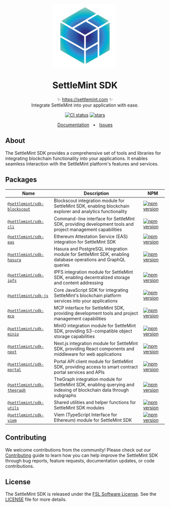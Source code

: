 <p align="center">
  <img src="https://github.com/settlemint/sdk/blob/main/logo.svg" width="200px" align="center" alt="SettleMint logo" />
  <h1 align="center">SettleMint SDK</h1>
  <p align="center">
    ✨ <a href="https://settlemint.com">https://settlemint.com</a> ✨
    <br/>
    Integrate SettleMint into your application with ease.
  </p>
</p>

<p align="center">
<a href="https://github.com/settlemint/sdk/actions?query=branch%3Amain"><img src="https://github.com/settlemint/sdk/actions/workflows/build.yml/badge.svg?event=push&branch=main" alt="CI status" /></a>
<a href="https://github.com/settlemint/sdk" rel="nofollow"><img src="https://img.shields.io/github/stars/settlemint/sdk" alt="stars"></a>
</p>

<div align="center">
  <a href="https://console.settlemint.com/documentation">Documentation</a>
  <span>&nbsp;&nbsp;•&nbsp;&nbsp;</span>
  <a href="https://github.com/settlemint/sdk/issues">Issues</a>
  <br />
</div>

## About

The SettleMint SDK provides a comprehensive set of tools and libraries for integrating blockchain functionality into your applications.
It enables seamless interaction with the SettleMint platform's features and services.

## Packages

| Name | Description | NPM |
|---------|-------------|---------|
| [`@settlemint/sdk-blockscout`](sdk/blockscout) | Blockscout integration module for SettleMint SDK, enabling blockchain explorer and analytics functionality | [![npm version](https://img.shields.io/npm/v/@settlemint/sdk-blockscout)](https://www.npmjs.com/package/@settlemint/sdk-blockscout) |
| [`@settlemint/sdk-cli`](sdk/cli) | Command-line interface for SettleMint SDK, providing development tools and project management capabilities | [![npm version](https://img.shields.io/npm/v/@settlemint/sdk-cli)](https://www.npmjs.com/package/@settlemint/sdk-cli) |
| [`@settlemint/sdk-eas`](sdk/eas) | Ethereum Attestation Service (EAS) integration for SettleMint SDK | [![npm version](https://img.shields.io/npm/v/@settlemint/sdk-eas)](https://www.npmjs.com/package/@settlemint/sdk-eas) |
| [`@settlemint/sdk-hasura`](sdk/hasura) | Hasura and PostgreSQL integration module for SettleMint SDK, enabling database operations and GraphQL queries | [![npm version](https://img.shields.io/npm/v/@settlemint/sdk-hasura)](https://www.npmjs.com/package/@settlemint/sdk-hasura) |
| [`@settlemint/sdk-ipfs`](sdk/ipfs) | IPFS integration module for SettleMint SDK, enabling decentralized storage and content addressing | [![npm version](https://img.shields.io/npm/v/@settlemint/sdk-ipfs)](https://www.npmjs.com/package/@settlemint/sdk-ipfs) |
| [`@settlemint/sdk-js`](sdk/js) | Core JavaScript SDK for integrating SettleMint's blockchain platform services into your applications | [![npm version](https://img.shields.io/npm/v/@settlemint/sdk-js)](https://www.npmjs.com/package/@settlemint/sdk-js) |
| [`@settlemint/sdk-mcp`](sdk/mcp) | MCP interface for SettleMint SDK, providing development tools and project management capabilities | [![npm version](https://img.shields.io/npm/v/@settlemint/sdk-mcp)](https://www.npmjs.com/package/@settlemint/sdk-mcp) |
| [`@settlemint/sdk-minio`](sdk/minio) | MinIO integration module for SettleMint SDK, providing S3-compatible object storage capabilities | [![npm version](https://img.shields.io/npm/v/@settlemint/sdk-minio)](https://www.npmjs.com/package/@settlemint/sdk-minio) |
| [`@settlemint/sdk-next`](sdk/next) | Next.js integration module for SettleMint SDK, providing React components and middleware for web applications | [![npm version](https://img.shields.io/npm/v/@settlemint/sdk-next)](https://www.npmjs.com/package/@settlemint/sdk-next) |
| [`@settlemint/sdk-portal`](sdk/portal) | Portal API client module for SettleMint SDK, providing access to smart contract portal services and APIs | [![npm version](https://img.shields.io/npm/v/@settlemint/sdk-portal)](https://www.npmjs.com/package/@settlemint/sdk-portal) |
| [`@settlemint/sdk-thegraph`](sdk/thegraph) | TheGraph integration module for SettleMint SDK, enabling querying and indexing of blockchain data through subgraphs | [![npm version](https://img.shields.io/npm/v/@settlemint/sdk-thegraph)](https://www.npmjs.com/package/@settlemint/sdk-thegraph) |
| [`@settlemint/sdk-utils`](sdk/utils) | Shared utilities and helper functions for SettleMint SDK modules | [![npm version](https://img.shields.io/npm/v/@settlemint/sdk-utils)](https://www.npmjs.com/package/@settlemint/sdk-utils) |
| [`@settlemint/sdk-viem`](sdk/viem) | Viem (TypeScript Interface for Ethereum) module for SettleMint SDK | [![npm version](https://img.shields.io/npm/v/@settlemint/sdk-viem)](https://www.npmjs.com/package/@settlemint/sdk-viem) |

## Contributing

We welcome contributions from the community! Please check out our [Contributing](https://github.com/settlemint/sdk/blob/main/.github/CONTRIBUTING.md) guide to learn how you can help improve the SettleMint SDK through bug reports, feature requests, documentation updates, or code contributions.

## License

The SettleMint SDK is released under the [FSL Software License](https://fsl.software). See the [LICENSE](https://github.com/settlemint/sdk/blob/main/LICENSE) file for more details.
